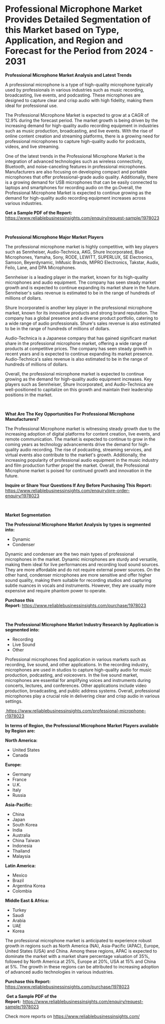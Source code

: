 <p><h1>Professional Microphone Market Provides Detailed Segmentation of this Market based on Type, Application, and Region and Forecast for the Period from 2024 - 2031</h1></p><p><strong>Professional Microphone Market Analysis and Latest Trends</strong></p>
<p><p>A professional microphone is a type of high-quality microphone typically used by professionals in various industries such as music recording, broadcasting, live events, and podcasting. These microphones are designed to capture clear and crisp audio with high fidelity, making them ideal for professional use.</p><p>The Professional Microphone Market is expected to grow at a CAGR of 12.9% during the forecast period. The market growth is being driven by the increasing demand for high-quality audio recording equipment in industries such as music production, broadcasting, and live events. With the rise of online content creation and streaming platforms, there is a growing need for professional microphones to capture high-quality audio for podcasts, videos, and live streaming.</p><p>One of the latest trends in the Professional Microphone Market is the integration of advanced technologies such as wireless connectivity, Bluetooth, and noise-canceling features in professional microphones. Manufacturers are also focusing on developing compact and portable microphones that offer professional-grade audio quality. Additionally, there is a growing demand for USB microphones that can be easily connected to laptops and smartphones for recording audio on the go.Overall, the Professional Microphone Market is expected to continue growing as the demand for high-quality audio recording equipment increases across various industries.</p></p>
<p><strong>Get a Sample PDF of the Report:&nbsp;</strong> <a href="https://www.reliablebusinessinsights.com/enquiry/request-sample/1978023">https://www.reliablebusinessinsights.com/enquiry/request-sample/1978023</a></p>
<p>&nbsp;</p>
<p><strong>Professional Microphone Major Market Players</strong></p>
<p><p>The professional microphone market is highly competitive, with key players such as Sennheiser, Audio-Technica, AKG, Shure Incorporated, Blue Microphones, Yamaha, Sony, RODE, LEWITT, SUPERLUX, SE Electronics, Samson, Beyerdynamic, InMusic Brands, MIPRO Electronics, Takstar, Audix, Feilo, Lane, and DPA Microphones. </p><p>Sennheiser is a leading player in the market, known for its high-quality microphones and audio equipment. The company has seen steady market growth and is expected to continue expanding its market share in the future. Sennheiser's sales revenue is estimated to be in the range of hundreds of millions of dollars.</p><p>Shure Incorporated is another key player in the professional microphone market, known for its innovative products and strong brand reputation. The company has a global presence and a diverse product portfolio, catering to a wide range of audio professionals. Shure's sales revenue is also estimated to be in the range of hundreds of millions of dollars.</p><p>Audio-Technica is a Japanese company that has gained significant market share in the professional microphone market, offering a wide range of products at competitive prices. The company has seen steady growth in recent years and is expected to continue expanding its market presence. Audio-Technica's sales revenue is also estimated to be in the range of hundreds of millions of dollars.</p><p>Overall, the professional microphone market is expected to continue growing as the demand for high-quality audio equipment increases. Key players such as Sennheiser, Shure Incorporated, and Audio-Technica are well-positioned to capitalize on this growth and maintain their leadership positions in the market.</p></p>
<p>&nbsp;</p>
<p><strong>What Are The Key Opportunities For Professional Microphone Manufacturers?</strong></p>
<p><p>The Professional Microphone market is witnessing steady growth due to the increasing adoption of digital platforms for content creation, live events, and remote communication. The market is expected to continue to grow in the coming years as technology advancements drive the demand for high-quality audio recording. The rise of podcasting, streaming services, and virtual events also contribute to the market's growth. Additionally, the increasing popularity of professional audio equipment in the music industry and film production further propel the market. Overall, the Professional Microphone market is poised for continued growth and innovation in the future.</p></p>
<p><strong>Inquire or Share Your Questions If Any Before Purchasing This Report:</strong> <a href="https://www.reliablebusinessinsights.com/enquiry/pre-order-enquiry/1978023">https://www.reliablebusinessinsights.com/enquiry/pre-order-enquiry/1978023</a></p>
<p>&nbsp;</p>
<p><strong>Market Segmentation</strong></p>
<p><strong>The Professional Microphone Market Analysis by types is segmented into:</strong></p>
<p><ul><li>Dynamic</li><li>Condenser</li></ul></p>
<p><p>Dynamic and condenser are the two main types of professional microphones in the market. Dynamic microphones are sturdy and versatile, making them ideal for live performances and recording loud sound sources. They are more affordable and do not require external power sources. On the other hand, condenser microphones are more sensitive and offer higher sound quality, making them suitable for recording studios and capturing subtle nuances in vocals and instruments. However, they are usually more expensive and require phantom power to operate.</p></p>
<p><strong>Purchase this Report:&nbsp;</strong><a href="https://www.reliablebusinessinsights.com/purchase/1978023">https://www.reliablebusinessinsights.com/purchase/1978023</a></p>
<p>&nbsp;</p>
<p><strong>The Professional Microphone Market Industry Research by Application is segmented into:</strong></p>
<p><ul><li>Recording</li><li>Live Sound</li><li>Other</li></ul></p>
<p><p>Professional microphones find application in various markets such as recording, live sound, and other applications. In the recording industry, microphones are used in studios to capture high-quality audio for music production, podcasting, and voiceovers. In the live sound market, microphones are essential for amplifying voices and instruments during concerts, lectures, and conferences. Other applications include video production, broadcasting, and public address systems. Overall, professional microphones play a crucial role in delivering clear and crisp audio in various settings.</p></p>
<p><a href="https://www.reliablebusinessinsights.com/professional-microphone-r1978023">&nbsp;https://www.reliablebusinessinsights.com/professional-microphone-r1978023</a></p>
<p><strong>In terms of Region, the Professional Microphone Market Players available by Region are:</strong></p>
<p>
    <p> <strong> North America: </strong>
        <ul>
            <li>United States</li>
            <li>Canada</li>
        </ul>
        </p> 
    <p> <strong> Europe: </strong>
        <ul>
            <li>Germany</li>
            <li>France</li>
            <li>U.K.</li>
            <li>Italy</li>
            <li>Russia</li>
        </ul>
        </p> 
    <p> <strong> Asia-Pacific: </strong>
        <ul>
            <li>China</li>
            <li>Japan</li>
            <li>South Korea</li>
            <li>India</li>
            <li>Australia</li>
            <li>China Taiwan</li>
            <li>Indonesia</li>
            <li>Thailand</li>
            <li>Malaysia</li>
        </ul>
        </p> 
    <p> <strong> Latin America: </strong>
        <ul>
            <li>Mexico</li>
            <li>Brazil</li>
            <li>Argentina Korea</li>
            <li>Colombia</li>
        </ul>
        </p> 
    <p> <strong> Middle East & Africa: </strong>
        <ul>
            <li>Turkey</li>
            <li>Saudi</li>
            <li>Arabia</li>
            <li>UAE</li>
            <li>Korea</li>
        </ul>
    </p>
    </p>
<p><p>The professional microphone market is anticipated to experience robust growth in regions such as North America (NA), Asia-Pacific (APAC), Europe, United States (USA) and China. Among these regions, APAC is expected to dominate the market with a market share percentage valuation of 35%, followed by North America at 25%, Europe at 20%, USA at 15% and China at 5%. The growth in these regions can be attributed to increasing adoption of advanced audio technologies in various industries.</p></p>
<p><strong>Purchase this Report: </strong><a href="https://www.reliablebusinessinsights.com/purchase/1978023">https://www.reliablebusinessinsights.com/purchase/1978023</a></p>
<p>&nbsp;<strong>Get a Sample PDF of the Report:&nbsp;&nbsp;</strong><a href="https://www.reliablebusinessinsights.com/enquiry/request-sample/1978023">https://www.reliablebusinessinsights.com/enquiry/request-sample/1978023</a></p>
<p><strong></strong></p>
<p>Check more reports on <a href="https://www.reliablebusinessinsights.com/">https://www.reliablebusinessinsights.com/</a></p>